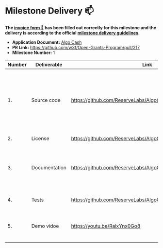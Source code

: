 # Milestone Delivery :mailbox:

**The [invoice form :pencil:](https://docs.google.com/forms/d/e/1FAIpQLSdSqj2vYjvpiIytkjcc40Pwl0Eg76WGUAq5L9e8eFuuOegmLw/viewform) has been filled out correctly for this milestone and the delivery is according to the official [milestone delivery guidelines](https://github.com/w3f/General-Grants-Program/blob/master/grants/milestone-deliverables-guidelines.md).**  

* **Application Document:** [Algo Cash](https://github.com/w3f/Open-Grants-Program/blob/master/applications/AlgoCash.md)
* **PR Link:** https://github.com/w3f/Open-Grants-Program/pull/217
* **Milestone Number:** 1



| Number | Deliverable | Link | Notes |
| ------------- | ------------- | ------------- |------------- |
| 1. | Source code|https://github.com/ReserveLabs/AlgoCash|Token mint, Bond purchase and redemption are deliverable functions in this milestone.| 
| 2.  | License|https://github.com/ReserveLabs/AlgoCash/blob/main/LICENSE| Apache 2.0 |
| 3.  | Documentation|https://github.com/ReserveLabs/AlgoCash/blob/main/README.md| Brief Intro of Algo Cash, code structure and how to deploy the contracts.| 
| 4.  | Tests|https://github.com/ReserveLabs/AlgoCash/tree/main/contracts| UTs are in the contact files.|   
| 5.  | Demo vidoe|https://youtu.be/RalxYnx0Go8| Demo for 1st milestone of Algo Cash.| 
